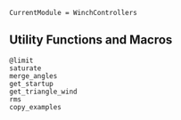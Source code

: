 ```@meta
CurrentModule = WinchControllers
```

## Utility Functions and Macros
```@docs
@limit
saturate
merge_angles
get_startup
get_triangle_wind
rms
copy_examples
```

